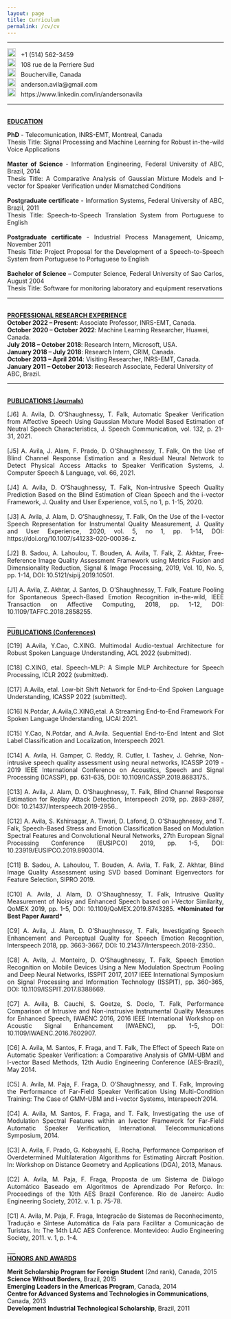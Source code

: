 ```yaml
---
layout: page
title: Curriculum
permalink: /cv/cv
---
```



<!--<center> <h1><b>Anderson R. Avila</b></h1></center>-->
___
<!--<b>CONTACT INFORMATION</b>-->
<p align="justify">
<img src="{{ site.baseurl }}/img/cv/phone.png" height="20" width="20">&nbsp;&nbsp; +1 (514) 562-3459
<br>
<img src="{{ site.baseurl }}/img/cv/address.png" height="20" width="20">&nbsp;&nbsp; 108 rue de la Perriere Sud
<br>
<img src="{{ site.baseurl }}/img/cv/location.jpg" height="20" width="20">&nbsp;&nbsp; Boucherville, Canada
<br>
<img src="{{ site.baseurl }}/img/cv/email.png" height="20" width="20">&nbsp;&nbsp; anderson.avila@gmail.com
<br>
<img src="{{ site.baseurl }}/img/cv/linkedin.png" height="20" width="20">&nbsp;&nbsp; https://www.linkedin.com/in/andersonavila
</p>

___
<br>
<b><u>EDUCATION</u></b>
<p align="justify">
<b>PhD</b> - Telecomunication, INRS-EMT, Montreal, Canada
<br>
Thesis Title: Signal Processing and Machine Learning for Robust in-the-wild Voice Applications
<br><br>
<b>Master of Science</b> - Information Engineering, Federal University of ABC, Brazil, 2014
<br>
Thesis Title: A Comparative Analysis of Gaussian Mixture Models and I-vector for Speaker Verification under Mismatched Conditions
<br><br>
<b>Postgraduate certificate</b> - Information Systems, Federal University of ABC, Brazil, 2011
<br>
Thesis Title: Speech-to-Speech Translation System from Portuguese to English
<br><br>
<b>Postgraduate certificate</b> - Industrial Process Management, Unicamp, November 2011
<br>
Thesis Title: Project Proposal for the Development of a Speech-to-Speech System from Portuguese to Portuguese to English
<br><br>
<b>Bachelor of Science</b> – Computer Science, Federal University of Sao Carlos, August 2004
<br>
Thesis Title: Software for monitoring laboratory and equipment reservations
</p>

___
<br>
<b><u>PROFESSIONAL RESEARCH EXPERIENCE</u></b><br>
<b>October 2022 – Present</b>: Associate Professor, INRS-EMT, Canada.
<br>
<b>October 2020 – October 2022</b>: Machine Learning Researcher, Huawei, Canada.
<br>
<b>July 2018 – October 2018</b>: Research Intern, Microsoft, USA.
<br>
<b>January 2018 – July 2018</b>: Research Intern, CRIM, Canada.
<br>
<b>October 2013 – April 2014</b>: Visiting Researcher, INRS-EMT, Canada.
<br>
<b>January 2011 – October 2013</b>: Research Associate, Federal University of ABC, Brazil.
</p>

___
<br>
<b><u>PUBLICATIONS (Journals)</u></b>
<p align="justify">
[J6] A. Avila, D. O’Shaughnessy, T. Falk, Automatic Speaker Verification from Affective Speech Using Gaussian Mixture Model Based Estimation of Neutral Speech Characteristics, J. Speech Communication, vol. 132, p. 21-31, 2021.
<br><br>
[J5] A. Avila, J. Alam, F. Prado, D. O’Shaughnessy, T. Falk, On the Use of Blind Channel Response Estimation and a Residual Neural Network to Detect Physical Access Attacks to Speaker Verification Systems, J. Computer Speech & Language, vol. 66, 2021.
<br><br>
[J4] A. Avila, D. O’Shaughnessy, T. Falk, Non-intrusive Speech Quality Prediction Based on the Blind Estimation of Clean Speech and the i-vector Framework, J. Quality and User Experience, vol.5, no 1, p. 1-15, 2020.
<br><br>
[J3] A. Avila, J. Alam, D. O’Shaughnessy, T. Falk, On the Use of the I-vector Speech Representation for Instrumental Quality Measurement, J. Quality and User Experience, 2020, vol. 5, no 1, pp. 1-14, DOI: https://doi.org/10.1007/s41233-020-00036-z.
<br><br>
[J2] B. Sadou, A. Lahoulou, T. Bouden, A. Avila, T. Falk, Z. Akhtar, Free-Reference Image Quality Assessment Framework using Metrics Fusion and Dimensionality Reduction, Signal & Image Processing, 2019, Vol. 10, No. 5, pp. 1-14, DOI: 10.5121/sipij.2019.10501.
<br><br>
[J1] A. Avila, Z. Akhtar, J. Santos, D. O’Shaughnessy, T. Falk, Feature Pooling for Spontaneous Speech-Based Emotion Recognition in-the-wild, IEEE Transaction on Affective Computing, 2018, pp. 1-12, DOI: 10.1109/TAFFC.2018.2858255.
</p>
___

<br>
<b><u>PUBLICATIONS (Conferences)</u></b>
<p align="justify">
[C19] A.Avila, Y.Cao, C.XING. Multimodal Audio-textual Architecture for Robust Spoken Language Understanding, ACL 2022 (submitted).
<br><br>
[C18] C.XING, etal. Speech-MLP: A Simple MLP Architecture for Speech Processing, ICLR 2022 (submitted).
<br><br>
[C17] A.Avila, etal. Low-bit Shift Network for End-to-End Spoken Language Understanding, ICASSP 2022 (submitted).
<br><br>
[C16] N.Potdar, A.Avila,C.XING,etal. A Streaming End-to-End Framework For Spoken Language Understanding, IJCAI 2021.
<br><br>
[C15] Y.Cao,  N.Potdar, and A.Avila. Sequential End-to-End Intent and Slot Label Classification and Localization, Interspeech 2021.
<br><br>
[C14] A. Avila, H. Gamper, C. Reddy, R. Cutler, I. Tashev, J. Gehrke, Non-intrusive speech quality assessment using neural networks, ICASSP 2019 - 2019 IEEE International Conference on Acoustics, Speech and Signal Processing (ICASSP), pp. 631-635, DOI: 10.1109/ICASSP.2019.8683175..
<br><br>
[C13] A. Avila, J. Alam, D. O’Shaughnessy, T. Falk, Blind Channel Response Estimation for Replay Attack Detection, Interspeech 2019, pp. 2893-2897, DOI: 10.21437/Interspeech.2019-2956..
<br><br>
[C12] A. Avila, S. Kshirsagar, A. Tiwari, D. Lafond, D. O’Shaughnessy, and T. Falk, Speech-Based Stress and Emotion Classification Based on Modulation Spectral Features and Convolutional Neural Networks, 27th European Signal Processing Conference (EUSIPCO) 2019, pp. 1-5, DOI: 10.23919/EUSIPCO.2019.8903014.
<br><br>
[C11] B. Sadou, A. Lahoulou, T. Bouden, A. Avila, T. Falk, Z. Akhtar, Blind Image Quality Assessment using SVD based Dominant Eigenvectors for Feature Selection, SIPRO 2019.
<br><br>
[C10] A. Avila, J. Alam, D. O’Shaughnessy, T. Falk, Intrusive Quality Measurement of Noisy and Enhanced Speech based on i-Vector Similarity, QoMEX 2019, pp. 1-5, DOI: 10.1109/QoMEX.2019.8743285. <b>*Nominated for Best Paper Award*</b>
<br><br>
[C9] A. Avila, J. Alam, D. O’Shaughnessy, T. Falk, Investigating Speech Enhancement and Perceptual Quality for Speech Emotion Recognition, Interspeech 2018, pp. 3663-3667, DOI: 10.21437/Interspeech.2018-2350..
<br><br>
[C8] A. Avila, J. Monteiro, D. O’Shaughnessy, T. Falk, Speech Emotion Recognition on Mobile Devices Using a New Modulation Spectrum Pooling and Deep Neural Networks, ISSPIT 2017, 2017 IEEE International Symposium on Signal Processing and Information Technology (ISSPIT), pp. 360-365, DOI: 10.1109/ISSPIT.2017.8388669.
<br><br>
[C7] A. Avila, B. Cauchi, S. Goetze, S. Doclo, T. Falk, Performance Comparison of Intrusive and Non-instrusive Instrumental Quality Measures for Enhanced Speech, IWAENC 2016, 2016 IEEE International Workshop on Acoustic Signal Enhancement (IWAENC), pp. 1-5, DOI: 10.1109/IWAENC.2016.7602907.
<br><br>
[C6] A. Avila, M. Santos, F. Fraga, and T. Falk, The Effect of Speech Rate on Automatic Speaker Verification: a Comparative Analysis of GMM-UBM and I-vector Based Methods, 12th Audio Engineering Conference (AES-Brazil), May 2014.
<br><br>
[C5] A. Avila, M. Paja, F. Fraga, D. O’Shaughnessy, and T. Falk, Improving the Performance of Far-Field Speaker Verification Using Multi-Condition Training: The Case of GMM-UBM and i-vector Systems, Interspeech’2014.
<br><br>
[C4] A. Avila, M. Santos, F. Fraga, and T. Falk, Investigating the use of Modulation Spectral Features within an Ivector Framework for Far-Field Automatic Speaker Verification, International. Telecommunications Symposium, 2014.
<br><br>
[C3] A. Avila, F. Prado, G. Kobayashi, E. Rocha, Performance Comparison of Overdetermined Multilateration Algorithms for Estimating Aircraft Position. In: Workshop on Distance Geometry and Applications (DGA), 2013, Manaus.
<br><br>
[C2] A. Avila, M. Paja, F. Fraga, Proposta de um Sistema de Diálogo Automático Baseado em Algoritmos de Aprendizado Por Reforço. In: Proceedings of the 10th AES Brazil Conference. Rio de Janeiro: Audio Engineering Society, 2012. v. 1. p. 75-78.
<br><br>
[C1] A. Avila, M. Paja, F. Fraga, Integracão de Sistemas de Reconhecimento, Tradução e Síntese Automática da Fala para Facilitar a Comunicação de Turistas. In: The 14th LAC AES Conference. Montevideo: Audio Engineering Society, 2011. v. 1, p. 1-4.
</p>
___
<br>
<b><u>HONORS AND AWARDS</u></b>
<p>
<b>Merit Scholarship Program for Foreign Student</b> (2nd rank), Canada, 2015
<br>
<b>Science Without Borders</b>, Brazil, 2015
<br>
<b>Emerging Leaders in the Americas Program</b>, Canada, 2014
<br>
<b>Centre for Advanced Systems and Technologies in Communications</b>, Canada, 2013
<br>
<b>Development Industrial Technological Scholarship</b>, Brazil, 2011
</p>
